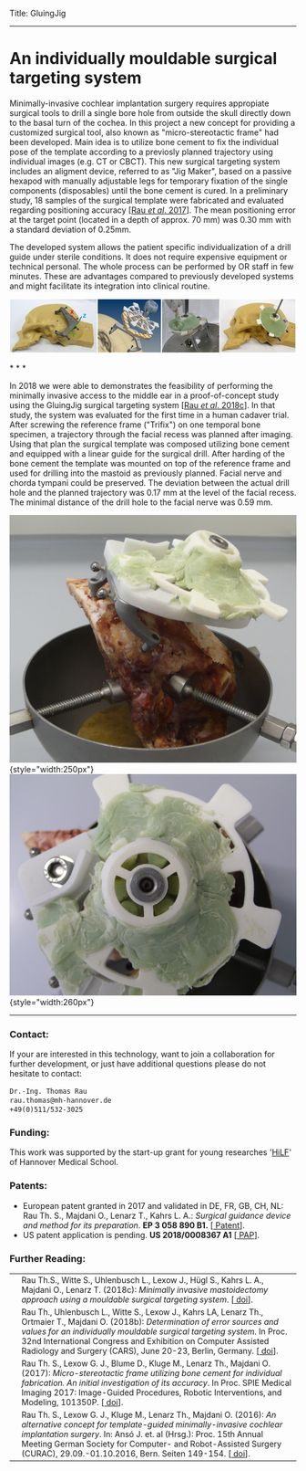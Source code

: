 Title: GluingJig

- - -

# An individually mouldable surgical targeting system


Minimally-invasive cochlear implantation surgery requires appropiate surgical tools to drill a single bore hole from outside the skull directly down to the basal turn of the cochea. In this project a new concept for providing a customized surgical tool, also known as "micro-stereotactic frame" had been developed. Main idea is to utilize bone cement to fix the individual pose of the template according to a previosly planned trajectory using individual images (e.g. CT or CBCT). This new surgical targeting system includes an aligment device, referred to as "Jig Maker", based on a passive hexapod with manually adjustable legs for temporary fixation of the single components (disposables) until the bone cement is cured. In a preliminary study, 18 samples of the surgical template were fabricated and evaluated regarding positioning accuracy \[[Rau _et al_. 2017](../publications/Rau2017_spie.pdf "External Link to full text")\]. The mean positioning error at the target point (located in a depth of approx. 70 mm) was 0.30 mm with a standard deviation of 0.25mm. 

The developed system allows the patient specific individualization of a drill guide under sterile conditions. It does not require expensive equipment or technical personal. The whole process can be performed by OR staff in few minutes. These are advantages compared to previously developed systems and might facilitate its integration into clinical routine.

![Pictures showing an early prototype of the GluingJig](gluingjig/Banner_GluingJigV01.png "An early prototype")

<div class="text-center"> 
    <p> * * * </p>
</div>    

In 2018 we were able to demonstrates the feasibility of performing the minimally invasive access to the middle ear in a proof-of-concept study using the GluingJig surgical targeting system \[[Rau _et al_. 2018c](https://www.degruyter.com/downloadpdf/j/cdbme.2018.4.issue-1/cdbme-2018-0096/cdbme-2018-0096.pdf "External Link to full text")\]. In that study, the system was evaluated for the first time in a human cadaver trial. After screwing the reference frame ("Trifix") on one temporal bone specimen, a trajectory through the facial recess was planned after imaging. Using that plan the surgical template was composed utilizing bone cement and equipped with a linear guide for the surgical drill. After harding of the bone cement the template was mounted on top of the reference frame and used for drilling into the mastoid as previously planned. Facial nerve and chorda tympani could be preserved. The deviation between the actual drill hole and the planned trajectory was 0.17 mm at the level of the facial recess. The minimal distance of the drill hole to the facial nerve was 0.59 mm. 

![](gluingjig/L1040405_b_800px.jpg){style="width:250px"}  ![](gluingjig/L1040426_800px.jpg){style="width:260px"}

- - -
### Contact:
If your are interested in this technology, want to join a collaboration for further development, or just have additional questions please do not hesitate to contact:

    Dr.-Ing. Thomas Rau
    rau.thomas@mh-hannover.de
    +49(0)511/532-3025

### Funding:
This work was supported by the start-up grant for young researches '[HiLF](https://www.mh-hannover.de/hilf.html)' of Hannover Medical School. 


### Patents:
-   European patent granted in 2017 and validated in DE, FR, GB, CH, NL: Rau Th. S., Majdani O., Lenarz T., Kahrs L. A.: _Surgical guidance device and method for its preparation_. **EP 3 058 890 B1.** \[[<span class="glyphicon glyphicon-link" aria-hidden="true"></span> Patent](https://depatisnet.dpma.de/DepatisNet/depatisnet?action=pdf&docid=EP000003058890B1&famSearchFromHitlist=1)\].
-   US patent application is pending. **US 2018/0008367 A1** \[[<span class="glyphicon glyphicon-link" aria-hidden="true"></span> PAP](https://depatisnet.dpma.de/DepatisNet/depatisnet?action=pdf&docid=US020180008367A1&famSearchFromHitlist=1)\]. 


### Further Reading:
|    |                                                               |
| -: | :------------------------------------------------------------ |
| [<span class="glyphicon glyphicon-file" aria-hidden="true"></span>](https://www.degruyter.com/downloadpdf/j/cdbme.2018.4.issue-1/cdbme-2018-0096/cdbme-2018-0096.pdf)| Rau Th.S., Witte S., Uhlenbusch L., Lexow J., Hügl S., Kahrs L. A., Majdani O., Lenarz T. (2018c): _Minimally invasive mastoidectomy approach using a mouldable surgical targeting system_. \[[<span class="glyphicon glyphicon-link" aria-hidden="true"></span> doi](https://www.degruyter.com/downloadpdf/j/cdbme.2018.4.issue-1/cdbme-2018-0096/cdbme-2018-0096.pdf)\].|
| [<span class="glyphicon glyphicon-file" aria-hidden="true"></span>](../publications/Rau2018b_CARS_Berlin_GluingJig.pdf) | Rau Th., Uhlenbusch L., Witte S., Lexow J., Kahrs LA, Lenarz Th., Ortmaier T., Majdani O. (2018b): _Determination of error sources and values for an individually mouldable surgical targeting system_. In Proc. 32nd International Congress and Exhibition on Computer Assisted Radiology and Surgery (CARS), June 20-23, Berlin, Germany. \[[<span class="glyphicon glyphicon-link" aria-hidden="true"></span> doi](https://link.springer.com/article/10.1007/s11548-018-1766-y)\].|
| [<span class="glyphicon glyphicon-file" aria-hidden="true"></span>](../publications/Rau2017_spie.pdf "Fulltext") | Rau Th. S., Lexow G. J., Blume D., Kluge M., Lenarz Th., Majdani O. (2017): _Micro-stereotactic frame utilizing bone cement for individual fabrication. An initial investigation of its accuracy_. In Proc. SPIE Medical Imaging 2017: Image-Guided Procedures, Robotic Interventions, and Modeling, 101350P. \[[<span class="glyphicon glyphicon-link" aria-hidden="true"></span> doi](http://dx.doi.org/10.1117/12.2254304)\]. |
| [<span class="glyphicon glyphicon-file" aria-hidden="true"></span>](../publications/Rau2016b_curac.pdf "Fulltext") | Rau Th. S., Lexow G. J., Kluge M., Lenarz Th., Majdani O. (2016): _An alternative concept for template-guided minimally-invasive cochlear implantation surgery_. In: Ansó J. et. al (Hrsg.): Proc. 15th Annual Meeting German Society for Computer- and Robot-Assisted Surgery (CURAC), 29.09.-01.10.2016, Bern. Seiten 149-154. \[[<span class="glyphicon glyphicon-link" aria-hidden="true"></span> doi](http://www.curac.org/images/advportfoliopro/images/CURAC2016/CURAC%202016%20Tagungsband.pdf)\]. |
